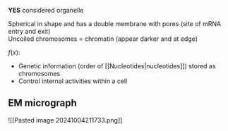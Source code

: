 **YES** considered organelle  

Spherical in shape and has a double membrane with pores (site of mRNA entry and exit)  
Uncoiled chromosomes = chromatin (appear darker and at edge)  

$f(x)$:
- Genetic information (order of [[Nucleotides|nucleotides]]) stored as chromosomes 
- Control internal activities within a cell 
## EM micrograph
![[Pasted image 20241004211733.png]]